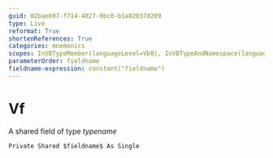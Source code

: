 ```yaml
---
guid: 02bae697-f714-4027-9bc0-b1a82037d209
type: Live
reformat: True
shortenReferences: True
categories: mnemonics
scopes: InVBTypeMember(languageLevel=Vb8), InVBTypeAndNamespace(languageLevel=Vb8)
parameterOrder: fieldname
fieldname-expression: constant("fieldname")
---
```


# Vf

A shared field of type $typename$

```
Private Shared $fieldname$ As Single
```
